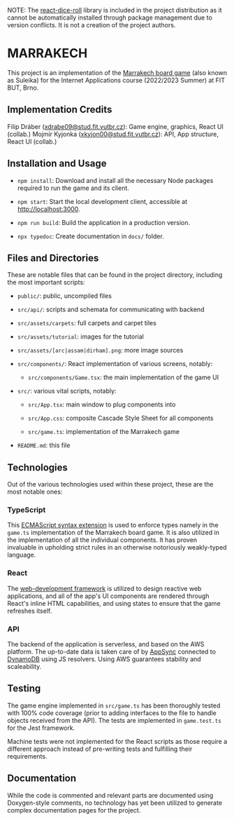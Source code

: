 NOTE: The [react-dice-roll](https://www.npmjs.com/package/react-dice-roll) library is included in the project distribution as it cannot be automatically installed through package management due to version conflicts. It is not a creation of the project authors.

# MARRAKECH

This project is an implementation of the [Marrakech board game](https://boardgamegeek.com/boardgame/29223/marrakech) (also known as Suleika) for the Internet Applications course (2022/2023 Summer) at FIT BUT, Brno.

## Implementation Credits

Filip Dráber (xdrabe09@stud.fit.vutbr.cz): Game engine, graphics, React UI (collab.)
Mojmír Kyjonka (xkyjon00@stud.fit.vutbr.cz): API, App structure, React UI (collab.) 

## Installation and Usage

* `npm install`: Download and install all the necessary Node packages required to run the game and its client.

* `npm start`: Start the local development client, accessible at [http://localhost:3000](http://localhost:3000).

* `npm run build`: Build the application in a production version.

* `npx typedoc`: Create documentation in `docs/` folder.

## Files and Directories

These are notable files that can be found in the project directory, including the most important scripts:

* `public/`: public, uncompiled files
* `src/api/`: scripts and schemata for communicating with backend
* `src/assets/carpets`: full carpets and carpet tiles
* `src/assets/tutorial`: images for the tutorial
* `src/assets/[arc|assam|dirham].png`: more image sources
* `src/components/`: React implementation of various screens, notably:
    - `src/components/Game.tsx`: the main implementation of the game UI
* `src/`: various vital scripts, notably:
    - `src/App.tsx`: main window to plug components into

    - `src/App.css`: composite Cascade Style Sheet for all components

    - `src/game.ts`: implementation of the Marrakech game

* `README.md`: this file

## Technologies

Out of the various technologies used within these project, these are the most notable ones:

### TypeScript

This [ECMAScript syntax extension](https://www.typescriptlang.org) is used to enforce types namely in the `game.ts` implementation of the Marrakech board game. It is also utilized in the implementation of all the individual components. It has proven invaluable in upholding strict rules in an otherwise notoriously weakly-typed language.

### React

The [web-development framework](https://react.dev) is utilized to design reactive web applications, and all of the app's UI components are rendered through React's inline HTML capabilities, and using states to ensure that the game refreshes itself.

### API

The backend of the application is serverless, and based on the AWS platform. The up-to-date data is taken care of by [AppSync](https://aws.amazon.com/pm/appsync/?trk=d3adb855-b91b-4e74-8308-5e9f08e34ed2&sc_channel=ps&ef_id=CjwKCAjwrpOiBhBVEiwA_473dFp4Z23HeoFtjZUl3j9gNSK1e3Bw8YLxoQhfMDrCmdl0JkBO-6upbhoCklQQAvD_BwE:G:s&s_kwcid=AL!4422!3!647302000945!e!!g!!amazon%20appsync!19621396985!145160419349) connected to [DynamoDB](https://aws.amazon.com/pm/dynamodb/?trk=1509de88-c72e-427e-a847-6a914fc95d08&sc_channel=ps&ef_id=CjwKCAjwrpOiBhBVEiwA_473dC-DplJNyJ9rC241dd0owtq3l4uzcye211M4HqZiCWCcY5sfUc1mWhoC3v8QAvD_BwE:G:s&s_kwcid=AL!4422!3!645186177970!e!!g!!dynamodb!19571721573!143945627894) using JS resolvers. Using AWS guarantees stability and scaleability.

## Testing

The game engine implemented in `src/game.ts` has been thoroughly tested with 100% code coverage (prior to adding interfaces to the file to handle objects received from the API). The tests are implemented in `game.test.ts` for the Jest framework.

Machine tests were not implemented for the React scripts as those require a different approach instead of pre-writing tests and fulfilling their requirements.

## Documentation

While the code is commented and relevant parts are documented using Doxygen-style comments, no technology has yet been utilized to generate complex documentation pages for the project.